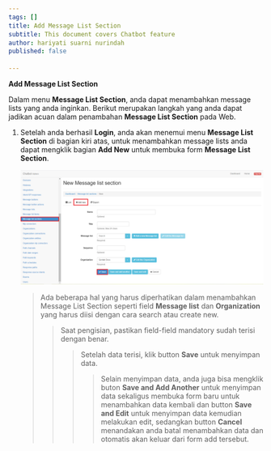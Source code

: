```yaml
---
tags: []
title: Add Message List Section
subtitle: This document covers Chatbot feature
author: hariyati suarni nurindah
published: false

---
```

**Add Message List Section**

Dalam menu **Message List Section**, anda dapat menambahkan message lists yang anda inginkan. Berikut merupakan langkah yang anda dapat jadikan acuan dalam penambahan **Message List Section** pada Web.

1. Setelah anda berhasil **Login**, anda akan menemui menu **Message List Section** di bagian kiri atas, untuk menambahkan message lists anda dapat mengklik bagian **Add New** untuk membuka form **Message List Section**.

   ![](/uploads/messagelistsection2.PNG)

   > Ada beberapa hal yang harus diperhatikan dalam menambahkan Message List Section seperti field **Message list** dan **Organization** yang harus diisi dengan cara search atau create new.
   >
   > > Saat pengisian, pastikan field-field mandatory sudah terisi dengan benar.
   > >
   > > > Setelah data terisi, klik button **Save** untuk menyimpan data.
   > > >
   > > > > Selain menyimpan data, anda juga bisa mengklik buton **Save and Add Another** untuk menyimpan data sekaligus membuka form baru untuk menambahkan data kembali dan button **Save and Edit** untuk menyimpan data kemudian melakukan edit, sedangkan button **Cancel** menandakan anda batal menambahkan data dan otomatis akan keluar dari form add tersebut.